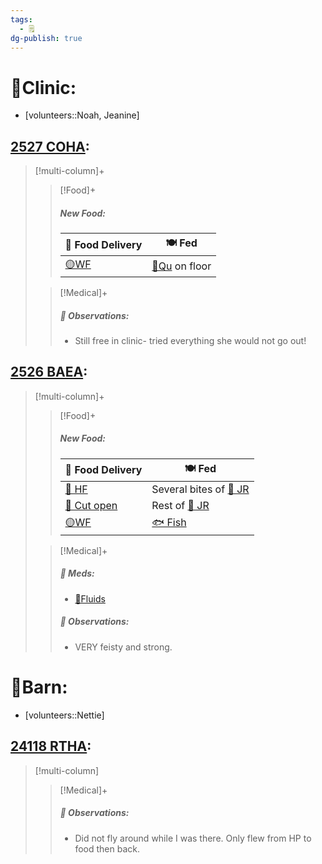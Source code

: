```yaml
---
tags:
  - 🗒️
dg-publish: true
---
```


# 🏥Clinic:
- [volunteers::Noah, Jeanine]

## [2527 COHA](../RARE%20Birds/2527%20COHA.md):
> [!multi-column]+
>
>> [!Food]+
>>##### New Food:
>> |🚚 Food Delivery| 🍽️ Fed|
>> |---|---|
>>|[🟡WF](../Admin/Codes/Whole%20food.md)|[🐥Qu](../Admin/Codes/Food/Quail.md) on floor|
>>
>
>> [!Medical]+
>> ##### 🔭 Observations:
>> - Still free in clinic- tried everything she would not go out!

## [2526 BAEA](../RARE%20Birds/2526%20BAEA.md):
> [!multi-column]+
>
>> [!Food]+
>>##### New Food:
>> |🚚 Food Delivery| 🍽️ Fed|
>> |---|---|
>>|[🫱 HF](../Admin/Codes/Handfed.md)|Several bites of [🐀 JR](../Admin/Codes/Food/Jumbo%20Rat.md)|
>>|[🔪 Cut open](../Admin/Codes/Cut%20open.md)|Rest of [🐀 JR](../Admin/Codes/Food/Jumbo%20Rat.md)|
>>|[🟡WF](../Admin/Codes/Whole%20food.md)|[🐟 Fish](../Admin/Codes/Food/Fish.md)|
>
>> [!Medical]+
>>##### 💊 Meds:
>> - [💉Fluids](../Admin/Codes/Medication/Fluids.md)
>>
>> ##### 🔭 Observations:
>> - VERY feisty and strong.

# 🏡Barn:
- [volunteers::Nettie]

## [24118 RTHA](../RARE%20Birds/24118%20RTHA.md):
> [!multi-column]
>
>> [!Medical]+
>> ##### 🔭 Observations:
>> - Did not fly around while I was there. Only flew from HP to food then back.

